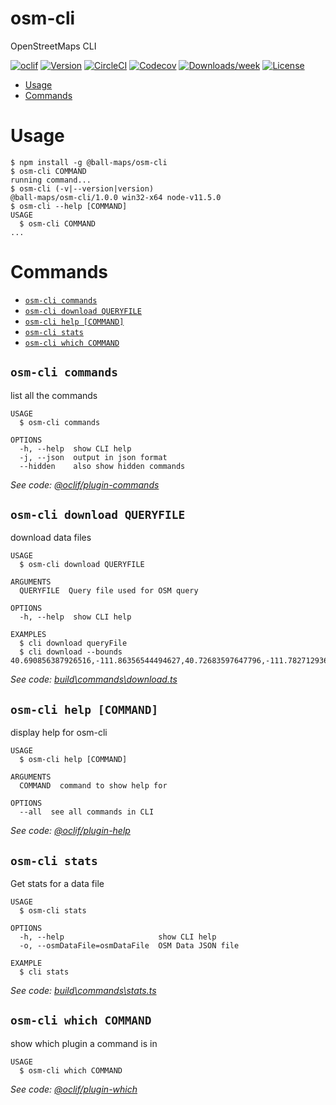osm-cli
=======

OpenStreetMaps CLI

[![oclif](https://img.shields.io/badge/cli-oclif-brightgreen.svg)](https://oclif.io)
[![Version](https://img.shields.io/npm/v/osm-cli.svg)](https://npmjs.org/package/osm-cli)
[![CircleCI](https://circleci.com/gh/joshball/ball-maps/tree/master.svg?style=shield)](https://circleci.com/gh/joshball/ball-maps/tree/master)
[![Codecov](https://codecov.io/gh/joshball/ball-maps/branch/master/graph/badge.svg)](https://codecov.io/gh/joshball/ball-maps)
[![Downloads/week](https://img.shields.io/npm/dw/osm-cli.svg)](https://npmjs.org/package/osm-cli)
[![License](https://img.shields.io/npm/l/osm-cli.svg)](https://github.com/joshball/ball-maps/blob/master/package.json)

<!-- toc -->
* [Usage](#usage)
* [Commands](#commands)
<!-- tocstop -->
# Usage
<!-- usage -->
```sh-session
$ npm install -g @ball-maps/osm-cli
$ osm-cli COMMAND
running command...
$ osm-cli (-v|--version|version)
@ball-maps/osm-cli/1.0.0 win32-x64 node-v11.5.0
$ osm-cli --help [COMMAND]
USAGE
  $ osm-cli COMMAND
...
```
<!-- usagestop -->
# Commands
<!-- commands -->
* [`osm-cli commands`](#osm-cli-commands)
* [`osm-cli download QUERYFILE`](#osm-cli-download-queryfile)
* [`osm-cli help [COMMAND]`](#osm-cli-help-command)
* [`osm-cli stats`](#osm-cli-stats)
* [`osm-cli which COMMAND`](#osm-cli-which-command)

## `osm-cli commands`

list all the commands

```
USAGE
  $ osm-cli commands

OPTIONS
  -h, --help  show CLI help
  -j, --json  output in json format
  --hidden    also show hidden commands
```

_See code: [@oclif/plugin-commands](https://github.com/oclif/plugin-commands/blob/v1.2.2/src\commands\commands.ts)_

## `osm-cli download QUERYFILE`

download data files

```
USAGE
  $ osm-cli download QUERYFILE

ARGUMENTS
  QUERYFILE  Query file used for OSM query

OPTIONS
  -h, --help  show CLI help

EXAMPLES
  $ cli download queryFile
  $ cli download --bounds 40.690856387926516,-111.86356544494627,40.72683597647796,-111.78271293640137
```

_See code: [build\commands\download.ts](https://github.com/joshball/ball-maps/blob/v1.0.0/build\commands\download.ts)_

## `osm-cli help [COMMAND]`

display help for osm-cli

```
USAGE
  $ osm-cli help [COMMAND]

ARGUMENTS
  COMMAND  command to show help for

OPTIONS
  --all  see all commands in CLI
```

_See code: [@oclif/plugin-help](https://github.com/oclif/plugin-help/blob/v2.1.4/src\commands\help.ts)_

## `osm-cli stats`

Get stats for a data file

```
USAGE
  $ osm-cli stats

OPTIONS
  -h, --help                     show CLI help
  -o, --osmDataFile=osmDataFile  OSM Data JSON file

EXAMPLE
  $ cli stats
```

_See code: [build\commands\stats.ts](https://github.com/joshball/ball-maps/blob/v1.0.0/build\commands\stats.ts)_

## `osm-cli which COMMAND`

show which plugin a command is in

```
USAGE
  $ osm-cli which COMMAND
```

_See code: [@oclif/plugin-which](https://github.com/oclif/plugin-which/blob/v1.0.3/src\commands\which.ts)_
<!-- commandsstop -->

